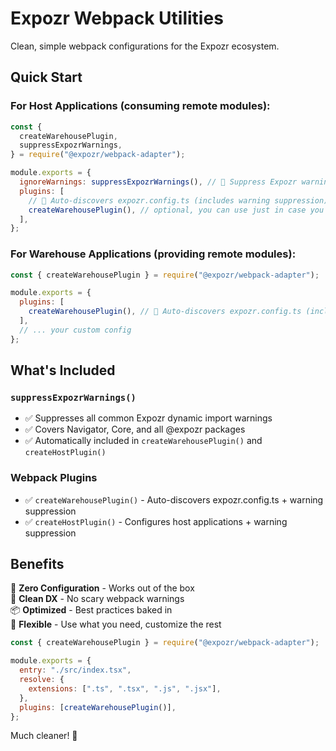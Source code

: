 # Expozr Webpack Utilities

Clean, simple webpack configurations for the Expozr ecosystem.

## Quick Start

### For Host Applications (consuming remote modules):

```javascript
const {
  createWarehousePlugin,
  suppressExpozrWarnings,
} = require("@expozr/webpack-adapter");

module.exports = {
  ignoreWarnings: suppressExpozrWarnings(), // 🎯 Suppress Expozr warnings
  plugins: [
    // 🚀 Auto-discovers expozr.config.ts (includes warning suppression)
    createWarehousePlugin(), // optional, you can use just in case you want to expose some module/crate
  ],
};
```

### For Warehouse Applications (providing remote modules):

```javascript
const { createWarehousePlugin } = require("@expozr/webpack-adapter");

module.exports = {
  plugins: [
    createWarehousePlugin(), // 🚀 Auto-discovers expozr.config.ts (includes warning suppression)
  ],
  // ... your custom config
};
```

## What's Included

### `suppressExpozrWarnings()`

- ✅ Suppresses all common Expozr dynamic import warnings
- ✅ Covers Navigator, Core, and all @expozr packages
- ✅ Automatically included in `createWarehousePlugin()` and `createHostPlugin()`

### Webpack Plugins

- ✅ `createWarehousePlugin()` - Auto-discovers expozr.config.ts + warning suppression
- ✅ `createHostPlugin()` - Configures host applications + warning suppression

## Benefits

🎯 **Zero Configuration** - Works out of the box  
🚀 **Clean DX** - No scary webpack warnings  
📦 **Optimized** - Best practices baked in  
🔧 **Flexible** - Use what you need, customize the rest

```javascript
const { createWarehousePlugin } = require("@expozr/webpack-adapter");

module.exports = {
  entry: "./src/index.tsx",
  resolve: {
    extensions: [".ts", ".tsx", ".js", ".jsx"],
  },
  plugins: [createWarehousePlugin()],
};
```

Much cleaner! 🎉
